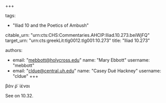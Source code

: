 +++

tags:
- "Iliad 10 and the Poetics of Ambush"

citable_urn: "urn:cts:CHS:Commentaries.AHCIP:Iliad.10.273.beiWjFQ"
target_urn: "urn:cts:greekLit:tlg0012.tlg001:10.273"
title: "Iliad 10.273"

authors:
- email: "mebbott@holycross.edu"
  name: "Mary Ebbott"
  username: "mebbott"
- email: "cldue@central.uh.edu"
  name: "Casey Dué Hackney"
  username: "cldue"
+++

<p>βάν ῥ᾿ ἰέναι  </p><p>See on 10.32. </p>